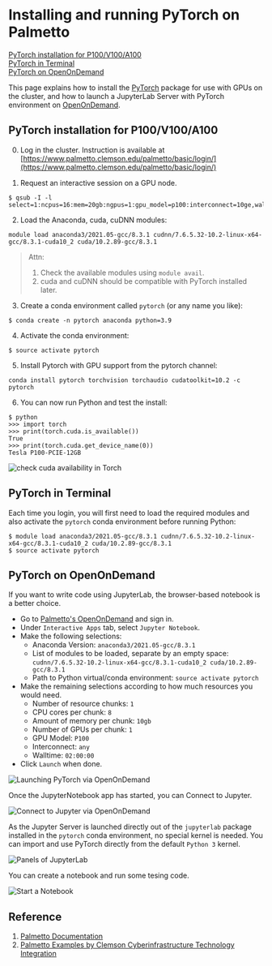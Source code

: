 # Installing and running PyTorch on Palmetto

[PyTorch installation for P100/V100/A100](#pytorch-installation-for-p100v100a100)<br>
[PyTorch in Terminal](#pytorch-in-terminal)<br>
[PyTorch on OpenOnDemand](#pytorch-on-openondemand)<br>


This page explains how to install the [PyTorch](https://pytorch.org/) 
package for use with GPUs on the cluster, and how to launch a JupyterLab 
Server with PyTorch environment on 
[OpenOnDemand](https://openod02.palmetto.clemson.edu).

## PyTorch installation for P100/V100/A100

0) Log in the cluster. Instruction is available at [https://www.palmetto.clemson.edu/palmetto/basic/login/](https://www.palmetto.clemson.edu/palmetto/basic/login/)

1) Request an interactive session on a GPU node.

~~~
$ qsub -I -l select=1:ncpus=16:mem=20gb:ngpus=1:gpu_model=p100:interconnect=10ge,walltime=3:00:00
~~~

2) Load the Anaconda, cuda, cuDNN modules:

~~~
module load anaconda3/2021.05-gcc/8.3.1 cudnn/7.6.5.32-10.2-linux-x64-gcc/8.3.1-cuda10_2 cuda/10.2.89-gcc/8.3.1
~~~

>Attn: 
>  1. Check the available modules using `module avail`. 
>  2. cuda and cuDNN should be compatible with PyTorch installed later.

3) Create a conda environment called `pytorch` (or any name you like):

~~~
$ conda create -n pytorch anaconda python=3.9
~~~

4) Activate the conda environment:

~~~
$ source activate pytorch
~~~

5) Install Pytorch with GPU support from the pytorch channel:

~~~
conda install pytorch torchvision torchaudio cudatoolkit=10.2 -c pytorch
~~~

6) You can now run Python and test the install:

~~~~
$ python
>>> import torch
>>> print(torch.cuda.is_available())
True
>>> print(torch.cuda.get_device_name(0))
Tesla P100-PCIE-12GB
~~~~

![check cuda availability in Torch](./fig/fig_cuda_available.png)

## PyTorch in Terminal

Each time you login, you will first need to load the required modules and also activate the `pytorch` conda environment before running Python:

~~~
$ module load anaconda3/2021.05-gcc/8.3.1 cudnn/7.6.5.32-10.2-linux-x64-gcc/8.3.1-cuda10_2 cuda/10.2.89-gcc/8.3.1
$ source activate pytorch
~~~

## PyTorch on OpenOnDemand

If you want to write code using JupyterLab, the browser-based notebook is a better choice.

- Go to [Palmetto's OpenOnDemand](https://openod02.palmetto.clemson.edu/) and sign in. 
- Under `Interactive Apps` tab, select `Jupyter Notebook`. 
- Make the following selections:
  - Anaconda Version: `anaconda3/2021.05-gcc/8.3.1`
  - List of modules to be loaded, separate by an empty space: `cudnn/7.6.5.32-10.2-linux-x64-gcc/8.3.1-cuda10_2 cuda/10.2.89-gcc/8.3.1`
  - Path to Python virtual/conda environment: `source activate pytorch`
- Make the remaining selections according to how much resources you would need.
  - Number of resource chunks: `1`
  - CPU cores per chunk: `8`
  - Amount of memory per chunk: `10gb`
  - Number of GPUs per chunk: `1`
  - GPU Model: `P100`
  - Interconnect: `any`
  - Walltime: `02:00:00`
- Click `Launch` when done.    

![Launching PyTorch via OpenOnDemand](./fig/fig_Jupyter_Notebook.png)


Once the JupyterNotebook app has started, you can Connect to Jupyter.

![Connect to Jupyter via OpenOnDemand](./fig/fig_Sessions.png)

As the Jupyter Server is launched directly out of the `jupyterlab` package
installed in the `pytorch` conda environment, no special kernel is needed. 
You can import and use PyTorch directly from the default `Python 3` kernel. 

![Panels of JupyterLab](./fig/fig_JupyterLab.png)

You can create a notebook and run some tesing code.

![Start a Notebook](./fig/fig_start_a_notebook.png)

## Reference
1. [Palmetto Documentation](https://www.palmetto.clemson.edu/palmetto/basic/login/)
2. [Palmetto Examples by Clemson Cyberinfrastructure Technology Integration](https://github.com/clemsonciti/palmetto-examples)